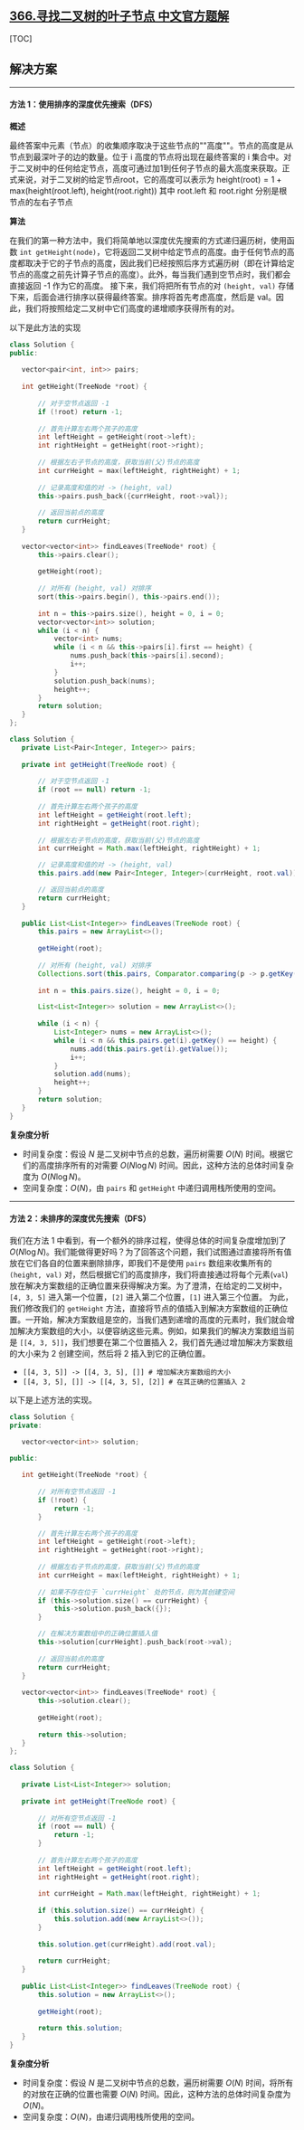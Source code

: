 ## [366.寻找二叉树的叶子节点 中文官方题解](https://leetcode.cn/problems/find-leaves-of-binary-tree/solutions/100000/xun-zhao-er-cha-shu-de-xie-zi-jie-dian-b-ew7q)
[TOC]

 ## 解决方案

---

 #### 方法 1：使用排序的深度优先搜索（DFS）

 **概述**

 最终答案中元素（节点）的收集顺序取决于这些节点的""高度""。节点的高度是从节点到最深叶子的边的数量。位于 i 高度的节点将出现在最终答案的 i 集合中。对于二叉树中的任何给定节点，高度可通过加1到任何子节点的最大高度来获取。正式来说，对于二叉树的给定节点$\text{root}$，它的高度可以表示为
 $\text{height(root)} = \text{1} + \text{max(height(root.left), height(root.right))}$
 其中 $\text{root.left}$ 和 $\text{root.right}$ 分别是根节点的左右子节点

 **算法**

 在我们的第一种方法中，我们将简单地以深度优先搜索的方式递归遍历树，使用函数 `int getHeight(node)`，它将返回二叉树中给定节点的高度。由于任何节点的高度都取决于它的子节点的高度，因此我们已经按照后序方式遍历树（即在计算给定节点的高度之前先计算子节点的高度）。此外，每当我们遇到空节点时，我们都会直接返回 -1 作为它的高度。
 接下来，我们将把所有节点的对 `(height, val)` 存储下来，后面会进行排序以获得最终答案。排序将首先考虑高度，然后是 val。因此，我们将按照给定二叉树中它们高度的递增顺序获得所有的对。

 以下是此方法的实现

 ```C++ [slu1]
 class Solution {
public:
    
    vector<pair<int, int>> pairs;
    
    int getHeight(TreeNode *root) {
        
        // 对于空节点返回 -1
        if (!root) return -1;
        
        // 首先计算左右两个孩子的高度
        int leftHeight = getHeight(root->left);
        int rightHeight = getHeight(root->right);
        
        // 根据左右子节点的高度，获取当前(父)节点的高度
        int currHeight = max(leftHeight, rightHeight) + 1;
        
        // 记录高度和值的对 -> (height, val)
        this->pairs.push_back({currHeight, root->val});
        
        // 返回当前点的高度
        return currHeight;
    }
    
    vector<vector<int>> findLeaves(TreeNode* root) {
        this->pairs.clear();
        
        getHeight(root);
        
        // 对所有 (height, val) 对排序
        sort(this->pairs.begin(), this->pairs.end());
        
        int n = this->pairs.size(), height = 0, i = 0;
        vector<vector<int>> solution;
        while (i < n) {
            vector<int> nums;
            while (i < n && this->pairs[i].first == height) {
                nums.push_back(this->pairs[i].second);
                i++;
            }
            solution.push_back(nums);
            height++;
        }
        return solution;
    }
};
 ```

 ```Java [slu1]
 class Solution {
    private List<Pair<Integer, Integer>> pairs;
    
    private int getHeight(TreeNode root) {
        
        // 对于空节点返回 -1
        if (root == null) return -1;
        
        // 首先计算左右两个孩子的高度
        int leftHeight = getHeight(root.left);
        int rightHeight = getHeight(root.right);
        
        // 根据左右子节点的高度，获取当前(父)节点的高度
        int currHeight = Math.max(leftHeight, rightHeight) + 1;

        // 记录高度和值的对 -> (height, val)
        this.pairs.add(new Pair<Integer, Integer>(currHeight, root.val));

        // 返回当前点的高度
        return currHeight;
    }
    
    public List<List<Integer>> findLeaves(TreeNode root) {
        this.pairs = new ArrayList<>();
        
        getHeight(root);
        
        // 对所有 (height, val) 对排序
        Collections.sort(this.pairs, Comparator.comparing(p -> p.getKey()));
        
        int n = this.pairs.size(), height = 0, i = 0;

        List<List<Integer>> solution = new ArrayList<>();
        
        while (i < n) {
            List<Integer> nums = new ArrayList<>();
            while (i < n && this.pairs.get(i).getKey() == height) {
                nums.add(this.pairs.get(i).getValue());
                i++;
            }
            solution.add(nums);
            height++;
        }
        return solution;
    }
}
 ```

 **复杂度分析**

 * 时间复杂度：假设 $N$ 是二叉树中节点的总数，遍历树需要 $O(N)$ 时间。根据它们的高度排序所有的对需要 $O(N \log N)$ 时间。因此，这种方法的总体时间复杂度为 $O(N \log N)$。
 * 空间复杂度：$O(N)$，由 `pairs` 和 `getHeight` 中递归调用栈所使用的空间。

---

 #### 方法 2：未排序的深度优先搜索（DFS）

 我们在方法 1 中看到，有一个额外的排序过程，使得总体的时间复杂度增加到了 $O(N \log N)$。我们能做得更好吗？为了回答这个问题，我们试图通过直接将所有值放在它们各自的位置来删除排序，即我们不是使用 `pairs` 数组来收集所有的 `(height, val)` 对，然后根据它们的高度排序，我们将直接通过将每个元素(`val`)放在解决方案数组的正确位置来获得解决方案。为了澄清，在给定的二叉树中，`[4, 3, 5]` 进入第一个位置，`[2]` 进入第二个位置，`[1]` 进入第三个位置。
 为此，我们修改我们的 `getHeight` 方法，直接将节点的值插入到解决方案数组的正确位置。一开始，解决方案数组是空的，当我们遇到递增的高度的元素时，我们就会增加解决方案数组的大小，以便容纳这些元素。例如，如果我们的解决方案数组当前是 `[[4, 3, 5]]`，我们想要在第二个位置插入 2，我们首先通过增加解决方案数组的大小来为 2 创建空间，然后将 2 插入到它的正确位置。

 * `[[4, 3, 5]] -> [[4, 3, 5], []] # 增加解决方案数组的大小`
 * `[[4, 3, 5], []] -> [[4, 3, 5], [2]] # 在其正确的位置插入 2`

 以下是上述方法的实现。

 ```C++ [slu2]
 class Solution {
private:

    vector<vector<int>> solution;

public:
    
    int getHeight(TreeNode *root) {
        
        // 对所有空节点返回 -1
        if (!root) {
            return -1;
        }

        // 首先计算左右两个孩子的高度
        int leftHeight = getHeight(root->left);
        int rightHeight = getHeight(root->right);
        
        // 根据左右子节点的高度，获取当前(父)节点的高度
        int currHeight = max(leftHeight, rightHeight) + 1;
        
        // 如果不存在位于 `currHeight` 处的节点，则为其创建空间
        if (this->solution.size() == currHeight) {
            this->solution.push_back({});
        }

        // 在解决方案数组中的正确位置插入值
        this->solution[currHeight].push_back(root->val);
        
        // 返回当前点的高度
        return currHeight;
    }
    
    vector<vector<int>> findLeaves(TreeNode* root) {
        this->solution.clear();
        
        getHeight(root);
        
        return this->solution;
    }
};
 ```

 ```Java [slu2]
 class Solution {
    
    private List<List<Integer>> solution;
    
    private int getHeight(TreeNode root) {
        
        // 对所有空节点返回 -1
        if (root == null) {
            return -1;
        }
        
        // 首先计算左右两个孩子的高度
        int leftHeight = getHeight(root.left);
        int rightHeight = getHeight(root.right);
        
        int currHeight = Math.max(leftHeight, rightHeight) + 1;
        
        if (this.solution.size() == currHeight) {
            this.solution.add(new ArrayList<>());
        }
        
        this.solution.get(currHeight).add(root.val);
        
        return currHeight;
    }
    
    public List<List<Integer>> findLeaves(TreeNode root) {
        this.solution = new ArrayList<>();
        
        getHeight(root);
        
        return this.solution;
    }
}
 ```

 **复杂度分析**

 * 时间复杂度：假设 $N$ 是二叉树中节点的总数，遍历树需要 $O(N)$ 时间，将所有的对放在正确的位置也需要 $O(N)$ 时间。因此，这种方法的总体时间复杂度为 $O(N)$。
 * 空间复杂度：$O(N)$，由递归调用栈所使用的空间。